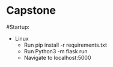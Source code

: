 # Capstone
#Startup:
- Linux
  - Run pip install -r requirements.txt
  - Run Python3 -m flask run
  - Navigate to localhost:5000
